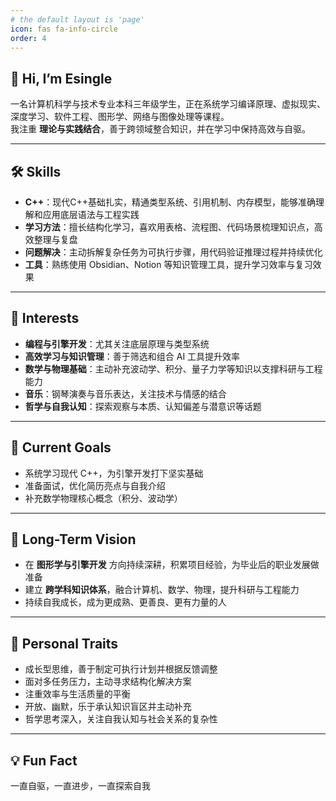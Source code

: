```yaml
---
# the default layout is 'page'
icon: fas fa-info-circle
order: 4
---
```


## 👋 Hi, I’m Esingle

一名计算机科学与技术专业本科三年级学生，正在系统学习编译原理、虚拟现实、深度学习、软件工程、图形学、网络与图像处理等课程。  
我注重 **理论与实践结合**，善于跨领域整合知识，并在学习中保持高效与自驱。

---

## 🛠 Skills

- **C++**：现代C++基础扎实，精通类型系统、引用机制、内存模型，能够准确理解和应用底层语法与工程实践  
- **学习方法**：擅长结构化学习，喜欢用表格、流程图、代码场景梳理知识点，高效整理与复盘  
- **问题解决**：主动拆解复杂任务为可执行步骤，用代码验证推理过程并持续优化  
- **工具**：熟练使用 Obsidian、Notion 等知识管理工具，提升学习效率与复习效果  

---

## 🎯 Interests

- **编程与引擎开发**：尤其关注底层原理与类型系统  
- **高效学习与知识管理**：善于筛选和组合 AI 工具提升效率  
- **数学与物理基础**：主动补充波动学、积分、量子力学等知识以支撑科研与工程能力  
- **音乐**：钢琴演奏与音乐表达，关注技术与情感的结合  
- **哲学与自我认知**：探索观察与本质、认知偏差与潜意识等话题  

---

## 📌 Current Goals

- 系统学习现代 C++，为引擎开发打下坚实基础  
- 准备面试，优化简历亮点与自我介绍  
- 补充数学物理核心概念（积分、波动学）   

---

## 🚀 Long-Term Vision

- 在 **图形学与引擎开发** 方向持续深耕，积累项目经验，为毕业后的职业发展做准备  
- 建立 **跨学科知识体系**，融合计算机、数学、物理，提升科研与工程能力  
- 持续自我成长，成为更成熟、更善良、更有力量的人  

---

## 🌱 Personal Traits

- 成长型思维，善于制定可执行计划并根据反馈调整  
- 面对多任务压力，主动寻求结构化解决方案  
- 注重效率与生活质量的平衡  
- 开放、幽默，乐于承认知识盲区并主动补充  
- 哲学思考深入，关注自我认知与社会关系的复杂性  

---

## 💡 Fun Fact

一直自驱，一直进步，一直探索自我